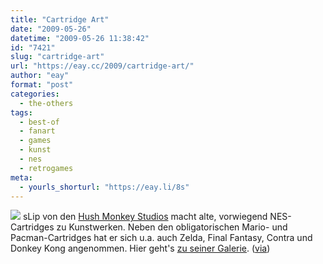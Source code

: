 ```yaml
---
title: "Cartridge Art"
date: "2009-05-26"
datetime: "2009-05-26 11:38:42"
id: "7421"
slug: "cartridge-art"
url: "https://eay.cc/2009/cartridge-art/"
author: "eay"
format: "post"
categories:
  - the-others
tags:
  - best-of
  - fanart
  - games
  - kunst
  - nes
  - retrogames
meta:
  - yourls_shorturl: "https://eay.li/8s"
---
```


![](https://eay.cc/uploads/2009/cartart.jpg) sLip von den [Hush Monkey Studios](http://hushmonkeystudios.com/art.htm) macht alte, vorwiegend NES-Cartridges zu Kunstwerken. Neben den obligatorischen Mario- und Pacman-Cartridges hat er sich u.a. auch Zelda, Final Fantasy, Contra und Donkey Kong angenommen. Hier geht's [zu seiner Galerie](http://hushmonkeystudios.com/cartart.htm). ([via](http://blog.otakumag.com/post/112252565/the-legend-of-zelda-cart-art-by))

